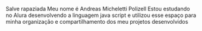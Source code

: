 Salve rapaziada
Meu nome é Andreas Micheletti Polizell
Estou estudando no Alura desenvolvendo a linguagem java script e utilizou esse espaço para minha organização e compartilhamento dos meu projetos desenvolvidos
